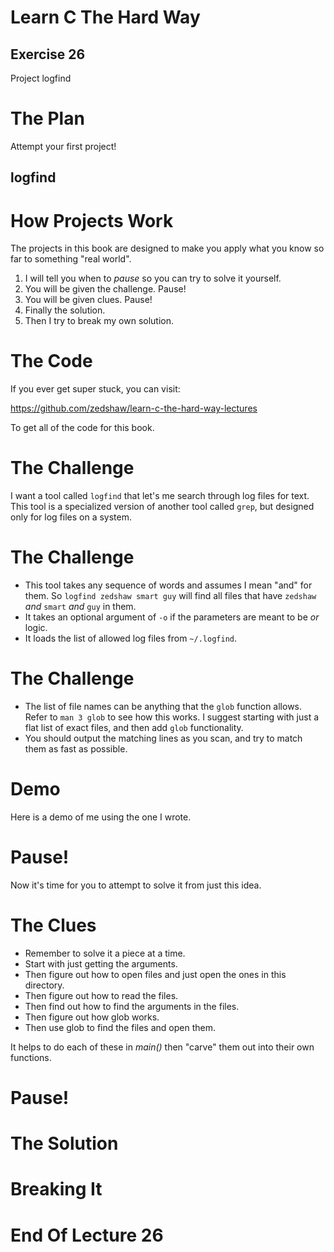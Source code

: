 Learn C The Hard Way
=======

Exercise 26
----

Project logfind



The Plan
====

Attempt your first project!

logfind
----



How Projects Work
====

The projects in this book are designed to make you apply
what you know so far to something "real world".

1. I will tell you when to *pause* so you can try to solve it yourself.
2. You will be given the challenge.  Pause!
3. You will be given clues. Pause!
4. Finally the solution.
5. Then I try to break my own solution.



The Code
====

If you ever get super stuck, you can visit:

https://github.com/zedshaw/learn-c-the-hard-way-lectures

To get all of the code for this book.



The Challenge
====

I want a tool called ``logfind`` that let's me search through log files for
text.  This tool is a specialized version of another tool called ``grep``, but
designed only for log files on a system.



The Challenge
====

* This tool takes any sequence of words and assumes I mean "and" for them.  So ``logfind zedshaw smart guy`` will find all files that have ``zedshaw`` *and* ``smart`` *and* ``guy`` in them.
* It takes an optional argument of ``-o`` if the parameters are meant to be *or* logic.
* It loads the list of allowed log files from ``~/.logfind``.



The Challenge
====

* The list of file names can be anything that the ``glob`` function allows.  Refer to ``man 3 glob`` to see how this works.  I suggest starting with just a flat list of exact files, and then add ``glob`` functionality.
* You should output the matching lines as you scan, and try to match them as fast as possible.



Demo
====

Here is a demo of me using the one I wrote.



Pause!
====

Now it's time for you to attempt to solve it from just this idea.



The Clues
====

* Remember to solve it a piece at a time.
* Start with just getting the arguments.
* Then figure out how to open files and just open the ones in this directory.
* Then figure out how to read the files.
* Then find out how to find the arguments in the files.
* Then figure out how glob works.
* Then use glob to find the files and open them.

It helps to do each of these in *main()* then "carve" them out into their
own functions.



Pause!
====



The Solution
====



Breaking It
====



End Of Lecture 26
=====


